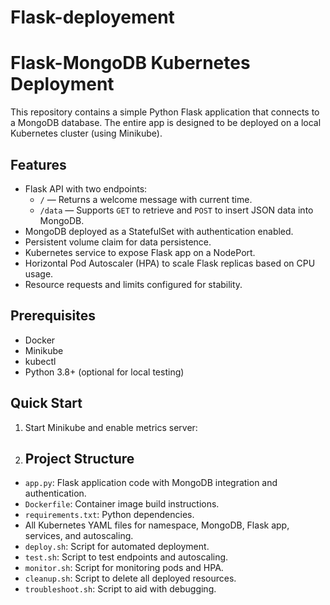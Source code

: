 # Flask-deployement

# Flask-MongoDB Kubernetes Deployment

This repository contains a simple Python Flask application that connects to a MongoDB database. The entire app is designed to be deployed on a local Kubernetes cluster (using Minikube).

## Features

- Flask API with two endpoints:
  - `/` — Returns a welcome message with current time.
  - `/data` — Supports `GET` to retrieve and `POST` to insert JSON data into MongoDB.
- MongoDB deployed as a StatefulSet with authentication enabled.
- Persistent volume claim for data persistence.
- Kubernetes service to expose Flask app on a NodePort.
- Horizontal Pod Autoscaler (HPA) to scale Flask replicas based on CPU usage.
- Resource requests and limits configured for stability.

## Prerequisites

- Docker
- Minikube
- kubectl
- Python 3.8+ (optional for local testing)

## Quick Start

1. Start Minikube and enable metrics server:

2. ## Project Structure

- `app.py`: Flask application code with MongoDB integration and authentication.
- `Dockerfile`: Container image build instructions.
- `requirements.txt`: Python dependencies.
-  All Kubernetes YAML files for namespace, MongoDB, Flask app, services, and autoscaling.
- `deploy.sh`: Script for automated deployment.
- `test.sh`: Script to test endpoints and autoscaling.
- `monitor.sh`: Script for monitoring pods and HPA.
- `cleanup.sh`: Script to delete all deployed resources.
- `troubleshoot.sh`: Script to aid with debugging.
